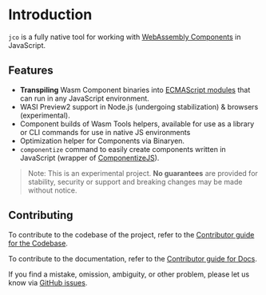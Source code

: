 # Introduction

`jco` is a fully native tool for working with [WebAssembly Components](https://component-model.bytecodealliance.org/design/components.html) in JavaScript.

## Features

- **Transpiling** Wasm Component binaries into [ECMAScript modules](https://nodejs.org/api/esm.html#modules-ecmascript-modules) that can run in any JavaScript environment.
- WASI Preview2 support in Node.js (undergoing stabilization) & browsers (experimental).
- Component builds of Wasm Tools helpers, available for use as a library or CLI commands for use in native JS environments
- Optimization helper for Components via Binaryen.
- `componentize` command to easily create components written in JavaScript (wrapper of [ComponentizeJS](https://github.com/bytecodealliance/ComponentizeJS)).

> Note: This is an experimental project. **No guarantees** are provided for stability, security or support and breaking changes may be made without notice.


## Contributing

To contribute to the codebase of the project, refer to the [Contributor guide for the Codebase](./contributing.md).

To contribute to the documentation, refer to the [Contributor guide for Docs](./contributing-docs.md).

If you find a mistake, omission, ambiguity, or other problem, please let us know via [GitHub issues](https://github.com/bytecodealliance/jco/issues).
